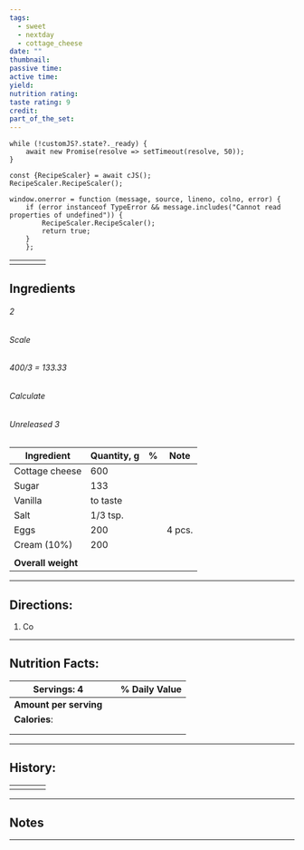 ```yaml
---
tags:
  - sweet
  - nextday
  - cottage_cheese
date: ""
thumbnail: 
passive time: 
active time: 
yield: 
nutrition rating: 
taste rating: 9
credit: 
part_of_the_set:
---
```

```dataviewjs
while (!customJS?.state?._ready) { 
	await new Promise(resolve => setTimeout(resolve, 50)); 
} 

const {RecipeScaler} = await cJS();
RecipeScaler.RecipeScaler();

window.onerror = function (message, source, lineno, colno, error) {
	if (error instanceof TypeError && message.includes("Cannot read properties of undefined")) {
		RecipeScaler.RecipeScaler();
		return true;
	}
    };
```

|     |     |     |     |
| --- | --- | --- | --- |
|     |     |     |     |

## Ingredients

###### 2
###### Scale
###### 400/3 = 133.33
###### Calculate
###### Unreleased 3

| Ingredient         | Quantity, g | %   | Note   |
| ------------------ | ----------- | --- | ------ |
| Cottage cheese     | 600         |     |        |
| Sugar              | 133         |     |        |
| Vanilla            | to taste    |     |        |
| Salt               | 1/3 tsp.    |     |        |
| Eggs               | 200         |     | 4 pcs. |
| Cream (10%)        | 200         |     |        |
|                    |             |     |        |
| **Overall weight** |             |     |        |




---
## Directions:

1. Co




---
## Nutrition Facts:

| **Servings: 4**        |     | % Daily Value |
| ---------------------- | --- | ------------- |
| **Amount per serving** |     |               |
| **Calories**:          |     |               |
|                        |     |               |
|                        |     |               |



---
## History:

|     |                   |                   |                   |
| --- | ----------------- | ----------------- | ----------------- |
|     |                   |                   |                   |


---
## Notes


>

---



